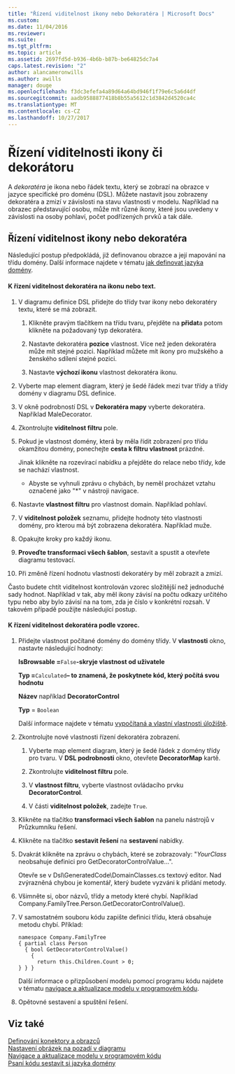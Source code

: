 ```yaml
---
title: "Řízení viditelnost ikony nebo Dekoratéra | Microsoft Docs"
ms.custom: 
ms.date: 11/04/2016
ms.reviewer: 
ms.suite: 
ms.tgt_pltfrm: 
ms.topic: article
ms.assetid: 2697fd5d-b936-4b6b-b87b-be64825dc7a4
caps.latest.revision: "2"
author: alancameronwills
ms.author: awills
manager: douge
ms.openlocfilehash: f3dc3efefa4a89d64a64bd946f1f79e6c5a6d4df
ms.sourcegitcommit: aadb9588877418b8b55a5612c1d3842d4520ca4c
ms.translationtype: MT
ms.contentlocale: cs-CZ
ms.lasthandoff: 10/27/2017
---
```

# <a name="controlling-the-visibility-of-an-icon-or-decorator"></a>Řízení viditelnosti ikony či dekorátoru
A *dekoratéra* je ikona nebo řádek textu, který se zobrazí na obrazce v jazyce specifické pro doménu (DSL). Můžete nastavit jsou zobrazeny dekoratéra a zmizí v závislosti na stavu vlastnosti v modelu. Například na obrazec představující osobu, může mít různé ikony, které jsou uvedeny v závislosti na osoby pohlaví, počet podřízených prvků a tak dále.  
  
## <a name="controlling-the-visibility-of-an-icon-or-decorator"></a>Řízení viditelnost ikony nebo dekoratéra  
 Následující postup předpokládá, již definovanou obrazce a její mapování na třídu domény. Další informace najdete v tématu [jak definovat jazyka domény](../modeling/how-to-define-a-domain-specific-language.md).  
  
#### <a name="to-control-the-visibility-of-an-icon-or-text-decorator"></a>K řízení viditelnost dekoratéra na ikonu nebo text.  
  
1.  V diagramu definice DSL přidejte do třídy tvar ikony nebo dekoratéry textu, které se má zobrazit.  
  
    1.  Klikněte pravým tlačítkem na třídu tvaru, přejděte na **přidat**a potom klikněte na požadovaný typ dekoratéra.  
  
    2.  Nastavte dekoratéra **pozice** vlastnost. Více než jeden dekoratéra může mít stejné pozici. Například můžete mít ikony pro mužského a ženského sdílení stejné pozici.  
  
    3.  Nastavte **výchozí ikonu** vlastnost dekoratéra ikonu.  
  
2.  Vyberte map element diagram, který je šedé řádek mezi tvar třídy a třídy domény v diagramu DSL definice.  
  
3.  V okně podrobností DSL v **Dekoratéra mapy** vyberte dekoratéra. Například MaleDecorator.  
  
4.  Zkontrolujte **viditelnost filtru** pole.  
  
5.  Pokud je vlastnost domény, která by měla řídit zobrazení pro třídu okamžitou domény, ponechejte **cesta k filtru vlastnost** prázdné.  
  
     Jinak klikněte na rozevírací nabídku a přejděte do relace nebo třídy, kde se nachází vlastnost.  
  
    -   Abyste se vyhnuli zprávu o chybách, by neměl procházet vztahu označené jako "*" v nástroji navigace.  
  
6.  Nastavte **vlastnost filtru** pro vlastnost domain. Například pohlaví.  
  
7.  V **viditelnost položek** seznamu, přidejte hodnoty této vlastnosti domény, pro kterou má být zobrazena dekoratéra. Například muže.  
  
8.  Opakujte kroky pro každý ikonu.  
  
9. **Proveďte transformaci všech šablon**, sestavit a spustit a otevřete diagramu testovací.  
  
10. Při změně řízení hodnotu vlastnosti dekoratéry by měl zobrazit a zmizí.  
  
 Často budete chtít viditelnost kontrolován vzorec složitější než jednoduché sady hodnot. Například v tak, aby měl ikony závisí na počtu odkazy určitého typu nebo aby bylo závisí na na tom, zda je číslo v konkrétní rozsah. V takovém případě použijte následující postup.  
  
#### <a name="to-control-the-visibility-of-a-decorator-based-on-a-formula"></a>K řízení viditelnost dekoratéra podle vzorec.  
  
1.  Přidejte vlastnost počítané domény do domény třídy. V **vlastnosti** okno, nastavte následující hodnoty:  
  
     **IsBrowsable =**`False`**-skryje vlastnost od uživatele**   
  
     **Typ =**`Calculated`**– to znamená, že poskytnete kód, který počítá svou hodnotu**   
  
     **Název** například **DecoratorControl**  
  
     **Typ** = `Boolean`  
  
     Další informace najdete v tématu [vypočítaná a vlastní vlastnosti úložiště](../modeling/calculated-and-custom-storage-properties.md).  
  
2.  Zkontrolujte nové vlastnosti řízení dekoratéra zobrazení.  
  
    1.  Vyberte map element diagram, který je šedé řádek z domény třídy pro tvaru. V **DSL podrobnosti** okno, otevřete **DecoratorMap** kartě.  
  
    2.  Zkontrolujte **viditelnost filtru** pole.  
  
    3.  V **vlastnost filtru**, vyberte vlastnost ovládacího prvku **DecoratorControl**.  
  
    4.  V části **viditelnost položek**, zadejte `True`.  
  
3.  Klikněte na tlačítko **transformaci všech šablon** na panelu nástrojů v Průzkumníku řešení.  
  
4.  Klikněte na tlačítko **sestavit řešení** na **sestavení** nabídky.  
  
5.  Dvakrát klikněte na zprávu o chybách, které se zobrazovaly: "*YourClass* neobsahuje definici pro GetDecoratorControlValue...".  
  
     Otevře se v Dsl\GeneratedCode\DomainClasses.cs textový editor. Nad zvýrazněná chybou je komentář, který budete vyzváni k přidání metody.  
  
6.  Všimněte si, obor názvů, třídy a metody které chybí.  Například Company.FamilyTree.Person.GetDecoratorControlValue().  
  
7.  V samostatném souboru kódu zapište definici třídu, která obsahuje metodu chybí. Příklad:  
  
    ```  
    namespace Company.FamilyTree  
    { partial class Person  
      { bool GetDecoratorControlValue()  
        {  
          return this.Children.Count > 0;  
    } } }  
    ```  
  
     Další informace o přizpůsobení modelu pomocí programu kódu najdete v tématu [navigace a aktualizace modelu v programovém kódu](../modeling/navigating-and-updating-a-model-in-program-code.md).  
  
8.  Opětovné sestavení a spuštění řešení.  
  
## <a name="see-also"></a>Viz také  
 [Definování konektory a obrazců](../modeling/defining-shapes-and-connectors.md)   
 [Nastavení obrázek na pozadí v diagramu](../modeling/setting-a-background-image-on-a-diagram.md)   
 [Navigace a aktualizace modelu v programovém kódu](../modeling/navigating-and-updating-a-model-in-program-code.md)   
 [Psaní kódu sestavit si jazyka domény](../modeling/writing-code-to-customise-a-domain-specific-language.md)